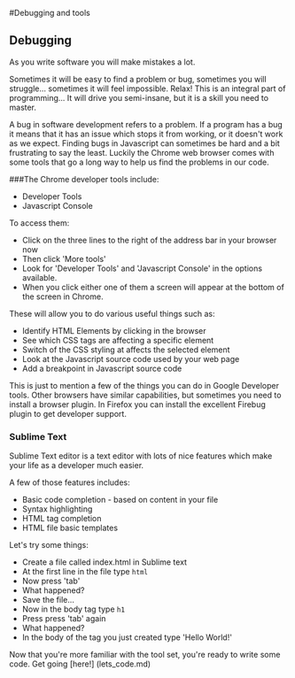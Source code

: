 #Debugging and tools


## Debugging

As you write software you will make mistakes a lot.

Sometimes it will be easy to find a problem or bug, sometimes you will struggle... sometimes it will feel impossible. Relax! This is an integral part of programming... It will drive you semi-insane, but it is a skill you need to master.

A bug in software development refers to a problem. If a program has a bug it means that it has an issue which stops it from working, or it doesn't work as we expect. Finding bugs in Javascript can sometimes be hard and a bit frustrating to say the least. Luckily the Chrome web browser comes with some tools that go a long way to help us find the problems in our code.

###The Chrome developer tools include:
* Developer Tools
* Javascript Console

To access them:

* Click on the three lines to the right of the address bar in your browser now
* Then click 'More tools'
* Look for 'Developer Tools' and 'Javascript Console' in the options available.
* When you click either one of them a screen will appear at the bottom of the screen in Chrome.

These will allow you to do various useful things such as:
* Identify HTML Elements by clicking in the browser
* See which CSS tags are affecting a specific element
* Switch of the CSS styling at affects the selected element
* Look at the Javascript source code used by your web page
* Add a breakpoint in Javascript source code

This is just to mention a few of the things you can do in Google Developer tools. Other browsers have similar capabilities, but sometimes you need to install a browser plugin. In Firefox you can install the excellent Firebug plugin to get developer support.

### Sublime Text

Sublime Text editor is a text editor with lots of nice features which make your life as a developer much easier.

A few of those features includes:
* Basic code completion - based on content in your file
* Syntax highlighting
* HTML tag completion
* HTML file basic templates

Let's try some things:

* Create a file called index.html in Sublime text
* At the first line in the file type ```html```
* Now press 'tab'
* What happened?
* Save the file...
* Now in the body tag type ```h1```
* Press press 'tab' again
* What happened?
* In the body of the tag you just created type 'Hello World!'

Now that you're more familiar with the tool set, you're ready to write some code.
Get going [here!] (lets_code.md)
